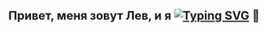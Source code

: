 ## Привет, меня зовут Лев, и я [![Typing SVG](https://readme-typing-svg.herokuapp.com?color=%2336BCF7&lines=Frontend+-+разработчик)](https://github.com/DamarooWork) 👋

<!--
**DamarooWork/DamarooWork** is a ✨ _special_ ✨ repository because its `README.md` (this file) appears on your GitHub profile.

Here are some ideas to get you started:

- 🔭 I’m currently working on ...
- 🌱 I’m currently learning ...
- 👯 I’m looking to collaborate on ...
- 🤔 I’m looking for help with ...
- 💬 Ask me about ...
- 📫 How to reach me: ...
- 😄 Pronouns: ...
- ⚡ Fun fact: ...
-->
